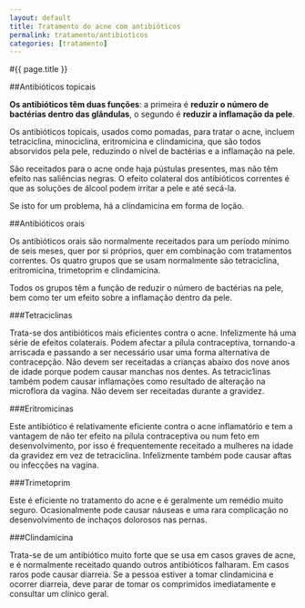```yaml
---
layout: default
title: Tratamento do acne com antibióticos
permalink: tratamento/antibioticos
categories: [tratamento]
---
```


#{{ page.title }}

##Antibióticos topicais

__Os antibióticos têm duas funções__: a primeira é __reduzir o número de bactérias dentro das glândulas__, o segundo é __reduzir a inflamação da pele__.

Os antibióticos topicais, usados como pomadas, para tratar o acne, incluem tetraciclina, minociclina, eritromicina e clindamicina, que são todos absorvidos pela pele, reduzindo o nível de bactérias e a inflamação na pele.

São receitados para o acne onde haja pústulas presentes, mas não têm efeito nas saliências negras. O efeito colateral dos antibióticos correntes é que as soluções de álcool podem irritar a pele e até secá-la.

Se isto for um problema, há a clindamicina em forma de loção.

##Antibióticos orais

Os antibióticos orais são normalmente receitados para um período mínimo de seis meses, quer por si próprios, quer em combinação com tratamentos correntes. Os quatro grupos que se usam normalmente são tetraciclina, eritromicina, trimetoprim e clindamicina.

Todos os grupos têm a função de reduzir o número de bactérias na pele, bem como ter um efeito sobre a inflamação dentro da pele.

###Tetraciclinas

Trata-se dos antibióticos mais eficientes contra o acne. Infelizmente há uma série de efeitos colaterais. Podem afectar a pílula contraceptiva, tornando-a arriscada e passando a ser necessário usar uma forma alternativa de contracepção. Não devem ser receitadas a crianças abaixo dos nove anos de idade porque podem causar manchas nos dentes. As tetracic1inas também podem causar inflamações como resultado de alteração na microflora da vagina. Não devem ser receitadas durante a gravidez.

###Eritromicinas

Este antibiótico é relativamente eficiente contra o acne inflamatório e tem a vantagem de não ter efeito na pílula contraceptiva ou num feto em desenvolvimento, por isso é frequentemente receitado a mulheres na idade da gravidez em vez de tetraciclina. Infelizmente também pode causar aftas ou infecções na vagina.

###Trimetoprim

Este é eficiente no tratamento do acne e é geralmente um remédio muito seguro. Ocasionalmente pode causar náuseas e uma rara complicação no desenvolvimento de inchaços dolorosos nas pernas.

###Clindamicina

Trata-se de um antibiótico muito forte que se usa em casos graves de acne, e é normalmente receitado quando outros antibióticos falharam.
Em casos raros pode causar diarreia. Se a pessoa estiver a tomar clindamicina e ocorrer diarreia, deve parar de tomar os comprimidos imediatamente e consultar um clínico geral.
